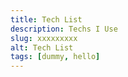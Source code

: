 ```yaml
---
title: Tech List
description: Techs I Use
slug: xxxxxxxxx
alt: Tech List
tags: [dummy, hello]
---
```

